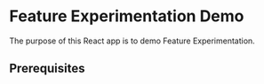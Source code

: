 # Feature Experimentation Demo

The purpose of this React app is to demo Feature Experimentation.

## Prerequisites
